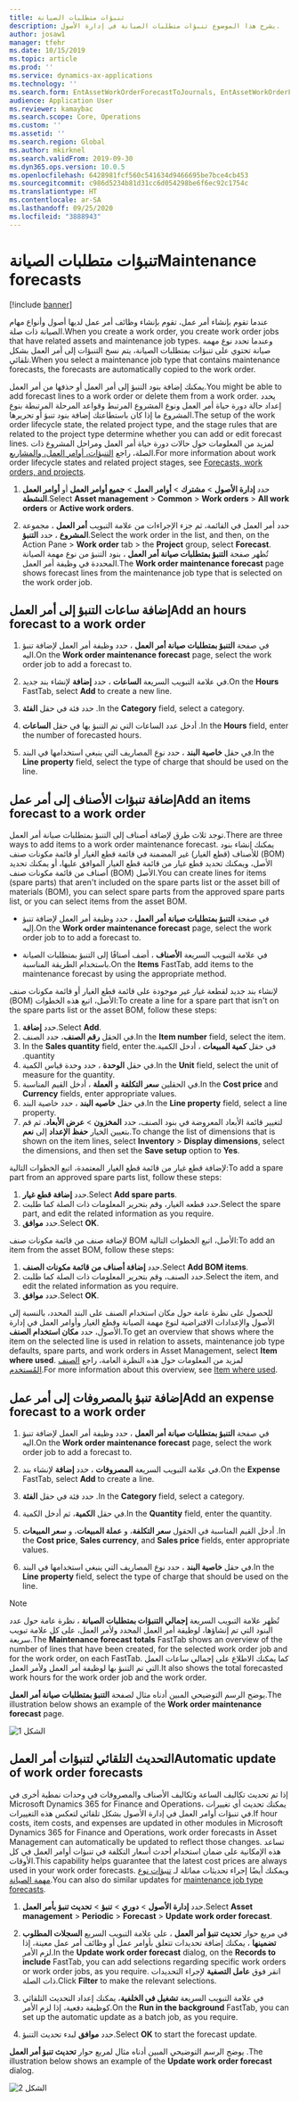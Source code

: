 ```yaml
---
title: تنبؤات متطلبات الصيانة
description: يشرح هذا الموضوع تنبؤات متطلبات الصيانة في إدارة الأصول.
author: josaw1
manager: tfehr
ms.date: 10/15/2019
ms.topic: article
ms.prod: ''
ms.service: dynamics-ax-applications
ms.technology: ''
ms.search.form: EntAssetWorkOrderForecastToJournals, EntAssetWorkOrderForecast
audience: Application User
ms.reviewer: kamaybac
ms.search.scope: Core, Operations
ms.custom: ''
ms.assetid: ''
ms.search.region: Global
ms.author: mkirknel
ms.search.validFrom: 2019-09-30
ms.dyn365.ops.version: 10.0.5
ms.openlocfilehash: 6428981fcf560c541634d9466695be7bce4cb453
ms.sourcegitcommit: c986d5234b81d31cc6d054298be6f6ec92c1754c
ms.translationtype: HT
ms.contentlocale: ar-SA
ms.lasthandoff: 09/25/2020
ms.locfileid: "3888943"
---
```

# <a name="maintenance-forecasts"></a><span data-ttu-id="c3c0c-103">تنبؤات متطلبات الصيانة</span><span class="sxs-lookup"><span data-stu-id="c3c0c-103">Maintenance forecasts</span></span>

[!include [banner](../../includes/banner.md)]



<span data-ttu-id="c3c0c-104">عندما تقوم بإنشاء أمر عمل، تقوم بإنشاء وظائف أمر عمل لديها أصول وأنواع مهام الصيانة ذات صلة.</span><span class="sxs-lookup"><span data-stu-id="c3c0c-104">When you create a work order, you create work order jobs that have related assets and maintenance job types.</span></span> <span data-ttu-id="c3c0c-105">وعندما تحدد نوع مهمة صيانة تحتوي على تنبؤات بمتطلبات الصيانة، يتم نسخ التنبؤات إلى أمر العمل بشكل تلقائي.</span><span class="sxs-lookup"><span data-stu-id="c3c0c-105">When you select a maintenance job type that contains maintenance forecasts, the forecasts are automatically copied to the work order.</span></span>

<span data-ttu-id="c3c0c-106">يمكنك إضافة بنود التنبؤ إلى أمر العمل أو حذفها من أمر العمل.</span><span class="sxs-lookup"><span data-stu-id="c3c0c-106">You might be able to add forecast lines to a work order or delete them from a work order.</span></span> <span data-ttu-id="c3c0c-107">يحدد إعداد حالة دورة حياة أمر العمل ونوع المشروع المرتبط وقواعد المرحلة المرتبطة بنوع المشروع ما إذا كان باستطاعتك إضافة بنود تنبؤ أو تحريرها.</span><span class="sxs-lookup"><span data-stu-id="c3c0c-107">The setup of the work order lifecycle state, the related project type, and the stage rules that are related to the project type determine whether you can add or edit forecast lines.</span></span> <span data-ttu-id="c3c0c-108">لمزيد من المعلومات حول حالات دورة حياة أمر العمل ومراحل المشروع ذات الصلة، راجع [التنبؤات، أوامر العمل، والمشاريع](../integration-to-project-management-and-accounting/forecasts-work-orders-and-projects.md).</span><span class="sxs-lookup"><span data-stu-id="c3c0c-108">For more information about work order lifecycle states and related project stages, see [Forecasts, work orders, and projects](../integration-to-project-management-and-accounting/forecasts-work-orders-and-projects.md).</span></span>

1. <span data-ttu-id="c3c0c-109">حدد **إدارة الأصول** > **مشترك** > **أوامر العمل** > **جميع أوامر العمل** أو **أوامر العمل النشطة**.</span><span class="sxs-lookup"><span data-stu-id="c3c0c-109">Select **Asset management** > **Common** > **Work orders** > **All work orders** or **Active work orders**.</span></span>

2. <span data-ttu-id="c3c0c-110">حدد أمر العمل في القائمة، ثم جزء الإجراءات من علامة التبويب **أمر العمل** ، مجموعة **المشروع** ، حدد **التنبؤ**.</span><span class="sxs-lookup"><span data-stu-id="c3c0c-110">Select the work order in the list, and then, on the Action Pane > **Work order** tab > the **Project** group, select **Forecast**.</span></span> <span data-ttu-id="c3c0c-111">تُظهر صفحة **التنبؤ بمتطلبات صيانة أمر العمل** ، بنود التنبؤ من نوع مهمة الصيانة المحددة في وظيفة أمر العمل.</span><span class="sxs-lookup"><span data-stu-id="c3c0c-111">The **Work order maintenance forecast** page shows forecast lines from the maintenance job type that is selected on the work order job.</span></span>


## <a name="add-an-hours-forecast-to-a-work-order"></a><span data-ttu-id="c3c0c-112">إضافة ساعات التنبؤ إلى أمر العمل</span><span class="sxs-lookup"><span data-stu-id="c3c0c-112">Add an hours forecast to a work order</span></span>

1. <span data-ttu-id="c3c0c-113">في صفحة **التنبؤ بمتطلبات صيانة أمر العمل** ، حدد وظيفة أمر العمل لإضافة تنبؤ اليه.</span><span class="sxs-lookup"><span data-stu-id="c3c0c-113">On the **Work order maintenance forecast** page, select the work order job to add a forecast to.</span></span>

2. <span data-ttu-id="c3c0c-114">في علامة التبويب السريعة **الساعات** ، حدد **إضافة** لإنشاء بند جديد.</span><span class="sxs-lookup"><span data-stu-id="c3c0c-114">On the **Hours** FastTab, select **Add** to create a new line.</span></span>

3. <span data-ttu-id="c3c0c-115">حدد فئة في حقل **الفئة** .</span><span class="sxs-lookup"><span data-stu-id="c3c0c-115">In the **Category** field, select a category.</span></span>

4. <span data-ttu-id="c3c0c-116">أدخل عدد الساعات التي تم التنبؤ بها في حقل **الساعات** .</span><span class="sxs-lookup"><span data-stu-id="c3c0c-116">In the **Hours** field, enter the number of forecasted hours.</span></span>

5. <span data-ttu-id="c3c0c-117">في حقل **خاصية البند** ، حدد نوع المصاريف التي ينبغي استخدامها في البند.</span><span class="sxs-lookup"><span data-stu-id="c3c0c-117">In the **Line property** field, select the type of charge that should be used on the line.</span></span>


## <a name="add-an-items-forecast-to-a-work-order"></a><span data-ttu-id="c3c0c-118">إضافة تنبؤات الأصناف إلى أمر عمل</span><span class="sxs-lookup"><span data-stu-id="c3c0c-118">Add an items forecast to a work order</span></span>

<span data-ttu-id="c3c0c-119">توجد ثلاث طرق لإضافة أصناف إلى التنبؤ بمتطلبات صيانة أمر العمل.</span><span class="sxs-lookup"><span data-stu-id="c3c0c-119">There are three ways to add items to a work order maintenance forecast.</span></span> <span data-ttu-id="c3c0c-120">يمكنك إنشاء بنود للأصناف (قطع الغيار) غير المضمنة في قائمة قطع الغيار أو قائمة مكونات صنف (BOM) الأصل، ويمكنك تحديد قطع غيار من قائمة قطع الغيار الموافق عليها، أو يمكنك تحديد أصناف من قائمة مكونات صنف (BOM) الأصل.</span><span class="sxs-lookup"><span data-stu-id="c3c0c-120">You can create lines for items (spare parts) that aren't included on the spare parts list or the asset bill of materials (BOM), you can select spare parts from the approved spare parts list, or you can select items from the asset BOM.</span></span>

- <span data-ttu-id="c3c0c-121">في صفحة **التنبؤ بمتطلبات صيانة أمر العمل** ، حدد وظيفة أمر العمل لإضافة تنبؤ إليه.</span><span class="sxs-lookup"><span data-stu-id="c3c0c-121">On the **Work order maintenance forecast** page, select the work order job to to add a forecast to.</span></span>

- <span data-ttu-id="c3c0c-122">في علامة التبويب السريعة‬ **الأصناف** ، أضف أصنافًا إلى التنبؤ بمتطلبات الصيانة باستخدام الطريقة المناسبة.</span><span class="sxs-lookup"><span data-stu-id="c3c0c-122">On the **Items** FastTab, add items to the maintenance forecast by using the appropriate method.</span></span>

<span data-ttu-id="c3c0c-123">لإنشاء بند جديد لقطعة غيار غير موجودة على قائمة قطع الغيار أو قائمة مكونات صنف (BOM) الأصل، اتبع هذه الخطوات:</span><span class="sxs-lookup"><span data-stu-id="c3c0c-123">To create a line for a spare part that isn't on the spare parts list or the asset BOM, follow these steps:</span></span>

1. <span data-ttu-id="c3c0c-124">حدد **إضافة**.</span><span class="sxs-lookup"><span data-stu-id="c3c0c-124">Select **Add**.</span></span>
2. <span data-ttu-id="c3c0c-125">في الحقل **رقم الصنف**، حدد الصنف.</span><span class="sxs-lookup"><span data-stu-id="c3c0c-125">In the **Item number** field, select the item.</span></span>
3. <span data-ttu-id="c3c0c-126">في حقل **‏‫كمية المبيعات** ، أدخل الكمية.</span><span class="sxs-lookup"><span data-stu-id="c3c0c-126">In the **Sales quantity** field, enter the quantity.</span></span>
4. <span data-ttu-id="c3c0c-127">في حقل **الوحدة** ، حدد وحدة قياس الكمية.</span><span class="sxs-lookup"><span data-stu-id="c3c0c-127">In the **Unit** field, select the unit of measure for the quantity.</span></span>
5. <span data-ttu-id="c3c0c-128">في الحقلين **سعر التكلفة** و **العملة** ، أدخل القيم المناسبة.</span><span class="sxs-lookup"><span data-stu-id="c3c0c-128">In the **Cost price** and **Currency** fields, enter appropriate values.</span></span>
6. <span data-ttu-id="c3c0c-129">في حقل **خاصيه البند** ، حدد خاصية البند.</span><span class="sxs-lookup"><span data-stu-id="c3c0c-129">In the **Line property** field, select a line property.</span></span>
7. <span data-ttu-id="c3c0c-130">لتغيير قائمة الأبعاد المعروضة في بنود الصنف، حدد **المخزون** > **عرض الأبعاد**‬، ثم قم بتعيين الخيار **حفظ الإعداد** إلى **نعم**.</span><span class="sxs-lookup"><span data-stu-id="c3c0c-130">To change the list of dimensions that is shown on the item lines, select **Inventory** > **Display dimensions**, select the dimensions, and then set the **Save setup** option to **Yes**.</span></span>

<span data-ttu-id="c3c0c-131">لإضافة قطع غيار من قائمة قطع الغيار المعتمدة، اتبع الخطوات التالية:</span><span class="sxs-lookup"><span data-stu-id="c3c0c-131">To add a spare part from an approved spare parts list, follow these steps:</span></span>

1. <span data-ttu-id="c3c0c-132">حدد **إضافة قطع غيار**.</span><span class="sxs-lookup"><span data-stu-id="c3c0c-132">Select **Add spare parts**.</span></span>
2. <span data-ttu-id="c3c0c-133">حدد قطعه الغيار، وقم بتحرير المعلومات ذات الصلة كما طلبت.</span><span class="sxs-lookup"><span data-stu-id="c3c0c-133">Select the spare part, and edit the related information as you require.</span></span>
3. <span data-ttu-id="c3c0c-134">حدد **موافق**.</span><span class="sxs-lookup"><span data-stu-id="c3c0c-134">Select **OK**.</span></span>

<span data-ttu-id="c3c0c-135">لإضافة صنف من قائمة مكونات صنف BOM الأصل، اتبع الخطوات التالية:</span><span class="sxs-lookup"><span data-stu-id="c3c0c-135">To add an item from the asset BOM, follow these steps:</span></span>

1. <span data-ttu-id="c3c0c-136">حدد **إضافة أصناف من قائمة مكونات الصنف**.</span><span class="sxs-lookup"><span data-stu-id="c3c0c-136">Select **Add BOM items**.</span></span>
2. <span data-ttu-id="c3c0c-137">حدد الصنف، وقم بتحرير المعلومات ذات الصلة كما طلبت.</span><span class="sxs-lookup"><span data-stu-id="c3c0c-137">Select the item, and edit the related information as you require.</span></span>
3. <span data-ttu-id="c3c0c-138">حدد **موافق**.</span><span class="sxs-lookup"><span data-stu-id="c3c0c-138">Select **OK**.</span></span>

<span data-ttu-id="c3c0c-139">للحصول على نظرة عامة حول مكان استخدام الصنف على البند المحدد، بالنسبة إلى الأصول والإعدادات الافتراضية لنوع مهمة الصيانة وقطع الغيار وأوامر العمل في إدارة الأصول، حدد **مكان استخدام الصنف**.</span><span class="sxs-lookup"><span data-stu-id="c3c0c-139">To get an overview that shows where the item on the selected line is used in relation to assets, maintenance job type defaults, spare parts, and work orders in Asset Management, select **Item where used**.</span></span> <span data-ttu-id="c3c0c-140">لمزيد من المعلومات حول هذه النظرة العامة، راجع [الصنف المُستخدم](../controlling-and-reporting/item-where-used.md).</span><span class="sxs-lookup"><span data-stu-id="c3c0c-140">For more information about this overview, see [Item where used](../controlling-and-reporting/item-where-used.md).</span></span>


## <a name="add-an-expense-forecast-to-a-work-order"></a><span data-ttu-id="c3c0c-141">إضافة تنبؤ بالمصروفات إلى أمر عمل</span><span class="sxs-lookup"><span data-stu-id="c3c0c-141">Add an expense forecast to a work order</span></span>

1. <span data-ttu-id="c3c0c-142">في صفحة **التنبؤ بمتطلبات صيانة أمر العمل** ، حدد وظيفة أمر العمل لإضافة تنبؤ اليه.</span><span class="sxs-lookup"><span data-stu-id="c3c0c-142">On the **Work order maintenance forecast** page, select the work order job to add a forecast to.</span></span>

2. <span data-ttu-id="c3c0c-143">في علامة التبويب السريعة **المصروفات** ، حدد **إضافة** لإنشاء بند.</span><span class="sxs-lookup"><span data-stu-id="c3c0c-143">On the **Expense** FastTab, select **Add** to create a line.</span></span>

3. <span data-ttu-id="c3c0c-144">حدد فئة في حقل **الفئة** .</span><span class="sxs-lookup"><span data-stu-id="c3c0c-144">In the **Category** field, select a category.</span></span>

4. <span data-ttu-id="c3c0c-145">في حقل **الكمية**، ثم أدخل الكمية.</span><span class="sxs-lookup"><span data-stu-id="c3c0c-145">In the **Quantity** field, enter the quantity.</span></span>

5. <span data-ttu-id="c3c0c-146">أدخل القيم المناسبة في الحقول **سعر التكلفة**، و **عملة المبيعات**، و **سعر المبيعات** .</span><span class="sxs-lookup"><span data-stu-id="c3c0c-146">In the **Cost price**, **Sales currency**, and **Sales price** fields, enter appropriate values.</span></span>

6. <span data-ttu-id="c3c0c-147">في حقل **خاصية البند** ، حدد نوع المصاريف التي ينبغي استخدامها في البند.</span><span class="sxs-lookup"><span data-stu-id="c3c0c-147">In the **Line property** field, select the type of charge that should be used on the line.</span></span>

>[!NOTE]
><span data-ttu-id="c3c0c-148">تُظهر علامة التبويب السريعة **إجمالي التنبؤات بمتطلبات الصيانة** ، نظرة عامة حول عدد البنود التي تم إنشاؤها، لوظيفة أمر العمل المحدد ولأمر العمل، على كل علامة تبويب سريعة.</span><span class="sxs-lookup"><span data-stu-id="c3c0c-148">The **Maintenance forecast totals** FastTab shows an overview of the number of lines that have been created, for the selected work order job and for the work order, on each FastTab.</span></span> <span data-ttu-id="c3c0c-149">كما يمكنك الاطلاع على إجمالي ساعات العمل التي تم التنبؤ بها لوظيفة أمر العمل ولأمر العمل.</span><span class="sxs-lookup"><span data-stu-id="c3c0c-149">It also shows the total forecasted work hours for the work order job and the work order.</span></span>

<span data-ttu-id="c3c0c-150">يوضح الرسم التوضيحي المبين أدناه مثال لصفحة **التنبؤ بمتطلبات صيانة أمر العمل‬**.</span><span class="sxs-lookup"><span data-stu-id="c3c0c-150">The illustration below shows an example of the **Work order maintenance forecast** page.</span></span>

![الشكل 1](media/06-work-orders.png)


## <a name="automatic-update-of-work-order-forecasts"></a><span data-ttu-id="c3c0c-152">التحديث التلقائي لتنبؤات أمر العمل</span><span class="sxs-lookup"><span data-stu-id="c3c0c-152">Automatic update of work order forecasts</span></span>

<span data-ttu-id="c3c0c-153">إذا تم تحديث تكاليف الساعة وتكاليف الأصناف والمصروفات في وحدات نمطية أخرى في Microsoft Dynamics 365 for Finance and Operations، يمكنك تحديث أي تغييرات في تنبؤات أوامر العمل في إدارة الأصول بشكل تلقائي لتعكس هذه التغييرات.</span><span class="sxs-lookup"><span data-stu-id="c3c0c-153">If hour costs, item costs, and expenses are updated in other modules in Microsoft Dynamics 365 for Finance and Operations, work order forecasts in Asset Management can automatically be updated to reflect those changes.</span></span> <span data-ttu-id="c3c0c-154">تساعد هذه الإمكانية على ضمان استخدام أحدث أسعار التكلفة في تنبؤات أوامر العمل في كل الأوقات.</span><span class="sxs-lookup"><span data-stu-id="c3c0c-154">This capability helps guarantee that the latest cost prices are always used in your work order forecasts.</span></span> <span data-ttu-id="c3c0c-155">ويمكنك أيضًا إجراء تحديثات مماثلة لـ [تنبؤات نوع مهمة الصيانة](../setup-for-work-orders/job-groups-and-job-types-variants-trades-and-checklists.md).</span><span class="sxs-lookup"><span data-stu-id="c3c0c-155">You can also do similar updates for [maintenance job type forecasts](../setup-for-work-orders/job-groups-and-job-types-variants-trades-and-checklists.md).</span></span>

1. <span data-ttu-id="c3c0c-156">حدد **إدارة الأصول** > **دوري** > **تنبؤ** > **تحديث تنبؤ بأمر العمل**.</span><span class="sxs-lookup"><span data-stu-id="c3c0c-156">Select **Asset management** > **Periodic** > **Forecast** > **Update work order forecast**.</span></span>

2. <span data-ttu-id="c3c0c-157">في مربع حوار **تحديث تنبؤ أمر العمل** ، على علامة التبويب السريع **‏‫السجلات المطلوب تضمينها‬** ، يمكنك إضافة تحديدات تتعلق بأوامر عمل أو وظائف أمر عمل معينة، إذا لزم الأمر.</span><span class="sxs-lookup"><span data-stu-id="c3c0c-157">In the **Update work order forecast** dialog, on the **Records to include** FastTab, you can add selections regarding specific work orders or work order jobs, as you require.</span></span> <span data-ttu-id="c3c0c-158">انقر فوق **عامل التصفية** لإجراء التحديدات ذات الصلة.</span><span class="sxs-lookup"><span data-stu-id="c3c0c-158">Click **Filter** to make the relevant selections.</span></span>

3. <span data-ttu-id="c3c0c-159">في علامة التبويب السريعة **تشغيل في الخلفية‬**، يمكنك إعداد التحديث التلقائي كوظيفة دفعية، إذا لزم الأمر.</span><span class="sxs-lookup"><span data-stu-id="c3c0c-159">On the **Run in the background** FastTab, you can set up the automatic update as a batch job, as you require.</span></span>

4. <span data-ttu-id="c3c0c-160">حدد **موافق** لبدء تحديث التنبؤ.</span><span class="sxs-lookup"><span data-stu-id="c3c0c-160">Select **OK** to start the forecast update.</span></span>


<span data-ttu-id="c3c0c-161">يوضح الرسم التوضيحي المبين أدناه مثال لمربع حوار **تحديث تنبؤ أمر العمل‬** .</span><span class="sxs-lookup"><span data-stu-id="c3c0c-161">The illustration below shows an example of the **Update work order forecast** dialog.</span></span>

![الشكل 2](media/07-work-orders.png)
